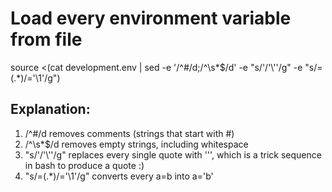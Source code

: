 # Load every environment variable from file
source <(cat development.env | sed -e '/^#/d;/^\s*$/d' -e "s/'/'\\\''/g" -e "s/=\(.*\)/='\1'/g")
## Explanation:
1. /^#/d removes comments (strings that start with #)
2. /^\s*$/d removes empty strings, including whitespace
3. "s/'/'\\\''/g" replaces every single quote with '\'', which is a trick sequence in bash to produce a quote :)
4. "s/=\(.*\)/='\1'/g" converts every a=b into a='b'
